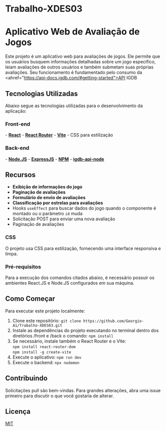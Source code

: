 # Trabalho-XDES03
# Aplicativo Web de Avaliação de Jogos

Este projeto é um aplicativo web para avaliações de jogos. Ele permite que os usuários busquem informações detalhadas sobre um jogo específico, leiam avaliações de outros usuários e também submetam suas próprias avaliações. Seu funcionamento é fundamentado pelo  consumo da <ahref="https://api-docs.igdb.com/#getting-started">API IGDB</a>

## Tecnologias Utilizadas

<p>Abaixo segue as tecnologias utilizadas para o desenvolvimento da aplicação:</p>

<h3>Front-end</h3>
- <strong><a href="https://pt-br.reactjs.org/">React</a></strong>
- <strong><a href="https://reactrouter.com/">React Router</a></strong>
- <strong><a href="https://vitejs.dev/">Vite</a></strong>
- CSS para estilização

<h3>Back-end</h3>
- <strong><a href="https://nodejs.org/pt-br/about">Node.JS</a></strong>
- <strong><a href="https://expressjs.com/">ExpressJS</a></strong>
- <strong><a href="https://www.npmjs.com/about">NPM</a></strong>
- <strong><a href="https://www.npmjs.com/package/igdb-api-node">igdb-api-node</a></strong>

## Recursos

- <strong>Exibição de informações do jogo</strong>
- <strong>Paginação de avaliações</strong>
- <strong>Formulário de envio de avaliações</strong>
- <strong>Classificação por estrelas para avaliações</strong>
- Hooks `useEffect` para buscar dados do jogo quando o componente é montado ou o parâmetro `id` muda
- Solicitação POST para enviar uma nova avaliação
- Paginação de avaliações

### CSS

O projeto usa CSS para estilização, fornecendo uma interface responsiva e limpa.

### Pré-requisitos
Para a execução dos comandos citados abaixo, é necessário possuir os ambientes React.JS e Node.JS configurados em sua máquina.

## Como Começar

Para executar este projeto localmente:

1. Clone este repositório: `git clone https://github.com/Georgio-A1/Trabalho-XDES03.git`
2. Instale as dependências do projeto executando no terminal dentro dos diretórios /front e /back o comando: `npm install`
3. Se necessário, instale também o React Router e o Vite:<br>
   `npm install react-router-dom`<br>`npm install -g create-vite`
5. Execute o aplicativo: `npm run dev`
6. Execute o backend: `npx nodemon`


## Contribuindo

Solicitações pull são bem-vindas. Para grandes alterações, abra uma issue primeiro para discutir o que você gostaria de alterar.

## Licença

[MIT](https://choosealicense.com/licenses/mit/)
